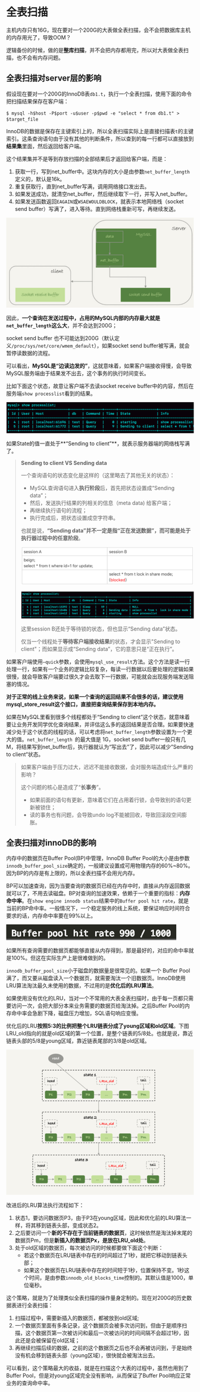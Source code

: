 # 全表扫描

主机内存只有16G，现在要对一个200G的大表做全表扫描，会不会把数据库主机的内存用光了，导致OOM？

逻辑备份的时候，做的是**整库扫描**，并不会把内存都用完，所以对大表做全表扫描，也不会有内存问题。

## 全表扫描对server层的影响

假设现在要对一个200G的InnoDB表`db1.t`，执行一个全表扫描，使用下面的命令把扫描结果保存在客户端：

```
$ mysql -h$host -P$port -u$user -p$pwd -e "select * from db1.t" > $target_file
```

InnoDB的数据是保存在主键索引上的，所以全表扫描实际上是直接扫描表`t`的主键索引。这条查询语句由于没有其他的判断条件，所以查到的每一行都可以直接放到**结果集**里面，然后返回给客户端。

这个结果集并不是等到存放扫描的全部结果后才返回给客户端，而是：

1. 获取一行，写到net_buffer中。这块内存的大小是由参数`net_buffer_length`定义的，默认是16k。
2. 重复获取行，直到net_buffer写满，调用网络接口发出去。
3. 如果发送成功，就清空net_buffer，然后继续取下一行，并写入net_buffer。
4. 如果发送函数返回`EAGAIN`或`WSAEWOULDBLOCK`，就表示本地网络栈（socket send buffer）写满了，进入等待。直到网络栈重新可写，再继续发送。

![查询结果发送流程](全表扫描.assets/1588340197948.png)

因此，**一个查询在发送过程中，占用的MySQL内部的内存最大就是`net_buffer_length`这么大**，并不会达到200G；

socket send buffer 也不可能达到200G（默认定义`/proc/sys/net/core/wmem_default`），如果socket send buffer被写满，就会暂停读数据的流程。

可以看出，**MySQL是“边读边发的”**，这就意味着，如果客户端接收得慢，会导致MySQL服务端由于结果发不出去，这个事务的执行时间变长。

比如下面这个状态，故意让客户端不去读socket receive buffer中的内容，然后在服务端`show processlist`看到的结果。

![服务端发送阻塞](全表扫描.assets/183a704d4495bebbc13c524695b5b6c3.png)

如果State的值一直处于**“Sending to client”**，就表示服务器端的网络栈写满了。

> **Sending to client VS Sending data**
>
> 一个查询语句的状态变化是这样的（这里略去了其他无关的状态）：
>
> - MySQL查询语句进入**执行阶段**后，首先把状态设置成“Sending data”；
> - 然后，发送执行结果的列相关的信息（meta data) 给客户端；
> - 再继续执行语句的流程；
> - 执行完成后，把状态设置成空字符串。
>
> 也就是说，**“Sending data”并不一定是指“正在发送数据”，而可能是处于执行器过程中的任意阶段**。
>
> ![读全表被锁](全表扫描.assets/7640b0d82965bf8b305514f30425424b.png)
>
> ![Sending data状态](全表扫描.assets/84533515cf36be65582309fbb85e13c0.png)
>
> 这里session B还处于等待锁的状态，但也显示“Sending data”状态。
>
> 仅当一个线程处于**等待客户端接收结果**的状态，才会显示"Sending to client"；而如果显示成“Sending data”，它的意思只是“正在执行”。

如果客户端使用`–quick`参数，会使用`mysql_use_result`方法。这个方法是读一行处理一行，如果有一个业务的逻辑比较复杂，每读一行数据以后要处理的逻辑如果很慢，就会导致客户端要过很久才会去取下一行数据，可能就会出现服务端发送阻塞的情况。

**对于正常的线上业务来说，如果一个查询的返回结果不会很多的话，建议使用mysql_store_result这个接口，直接把查询结果保存到本地内存。**

如果在MySQL里看到很多个线程都处于“Sending to client”这个状态，就意味着要让业务开发同学优化查询结果，并评估这么多的返回结果是否合理。如果要快速减少处于这个状态的线程的话，可以考虑将`net_buffer_length`参数设置为一个更大的值。`net_buffer_length `的最大值是 1G，socket send buffer一般只有几M，将结果写到net_buffer后，执行器就认为“写出去”了，因此可以减少”Sending to client“状态。

> 如果客户端由于压力过大，迟迟不能接收数据，会对服务端造成什么严重的影响？
>
> 这个问题的核心是造成了“**长事务**”。
>
> - 如果前面的语句有更新，意味着它们在占用着行锁，会导致别的语句更新被锁住；
> - 读的事务也有问题，会导致undo log不能被回收，导致回滚段空间膨胀。



## 全表扫描对innoDB的影响

内存中的数据页在Buffer Pool(BP)中管理，InnoDB Buffer Pool的大小是由参数 `innodb_buffer_pool_size`确定的，一般建议设置成可用物理内存的60%~80%。因为BP的内存是有上限的，所以全表扫描不会用光内存。

BP可以加速查询，因为当要查询的数据页已经在内存中时，直接从内存返回数据就可以了，不用去读磁盘。BP对查询的加速效果，依赖于一个重要的指标：**内存命中率**。在`show engine innodb status`结果中的`Buffer pool hit rate`，就是当前的BP命中率。一般情况下，一个稳定服务的线上系统，要保证响应时间符合要求的话，内存命中率要在99%以上。

![ show engine innodb status显示内存命中率](全表扫描.assets/c70a95ee99826812c292c46de508982e.png)

如果所有查询需要的数据页都能够直接从内存得到，那是最好的，对应的命中率就是100%。但这在实际生产上是很难做到的。

`innodb_buffer_pool_size`小于磁盘的数据量是很常见的。如果一个 Buffer Pool满了，而又要从磁盘读入一个数据页，就需要淘汰一个旧数据页。InnoDB使用LRU算法淘汰最久未使用的数据，不过用的是**优化后的LRU算法**。

如果使用没有优化的LRU，当对一个不常用的大表全表扫描时，由于每一页都只需要访问一次，会把大部分本来业务需要的数据页给淘汰掉。之后Buffer Pool的内存命中率会急剧下降，磁盘压力增加，SQL语句响应变慢。

优化后的LRU**按照5:3的比例把整个LRU链表分成了young区域和old区域**。下图LRU_old指向的就是old区域的第一个位置，是整个链表的5/8处。也就是说，靠近链表头部的5/8是young区域，靠近链表尾部的3/8是old区域。

![改进的LRU算法](全表扫描.assets/25e18920dd204cf99eec2d62755fe99e.png)

改进后的LRU算法执行流程如下：

1. 状态1，要访问数据页P3，由于P3在young区域，因此和优化前的LRU算法一样，将其移到链表头部，变成状态2。
2. 之后要访问一个**新的不存在于当前链表的数据页**，这时候依然是淘汰掉末尾的数据页Pm，但是**新插入的数据页Px，是放在LRU_old处**。
3. 处于old区域的数据页，每次被访问的时候都要做下面这个判断：
   - 若这个数据页在LRU链表中存在的时间超过了1秒，就把它移动到链表头部；
   - 如果这个数据页在LRU链表中存在的时间短于1秒，位置保持不变。1秒这个时间，是由参数`innodb_old_blocks_time`控制的。其默认值是1000，单位毫秒。

这个策略，就是为了处理类似全表扫描的操作量身定制的。现在对200G的历史数据表进行全表扫描：

1. 扫描过程中，需要新插入的数据页，都被放到old区域;
2. 一个数据页里面有多条记录，这个数据页会被多次访问到，但由于是顺序扫描，这个数据页第一次被访问和最后一次被访问的时间间隔不会超过1秒，因此还是会被保留在old区域；
3. 再继续扫描后续的数据，之前的这个数据页之后也不会再被访问到，于是始终没有机会移到链表头部（young区域），很快就会被淘汰出去。

可以看到，这个策略最大的收益，就是在扫描这个大表的过程中，虽然也用到了Buffer Pool，但是对young区域完全没有影响，从而保证了Buffer Pool响应正常业务的查询命中率。













